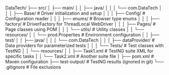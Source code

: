 DataTech/
├── src/
│   ├── main/
│   │   ├── java/
│   │   │   └── com.DataTech
│   │   │       ├── Base/             # Driver initialization and setup
│   │   │       ├── Config/           # Configuration reader
│   │   │       ├── enums/            # Browser type enums
│   │   │       ├── factory/          # DriverFactory for ThreadLocal WebDriver
│   │   │       ├── Pages/            # Page classes using POM
│   │   │       └── utils/            # Utility classes
│   │   └── resources/
│   │       └── prod.Properties       # Environment configuration
│
│   ├── test/
│   │   ├── java/
│   │   │   └── com.DataTech
│   │   │       ├── dataProvider/     # Data providers for parameterized tests
│   │   │       └── Tests/            # Test classes with TestNG
│   │   └── resources/
│   │       ├── Task1.xml             # TestNG suite XML for specific tasks
│   │       └── Task2.xml             # Another suite file
│
├── pom.xml                           # Maven configuration
├── test-output/                      # TestNG results (ignored in git)
└── .gitignore                        # File exclusions

